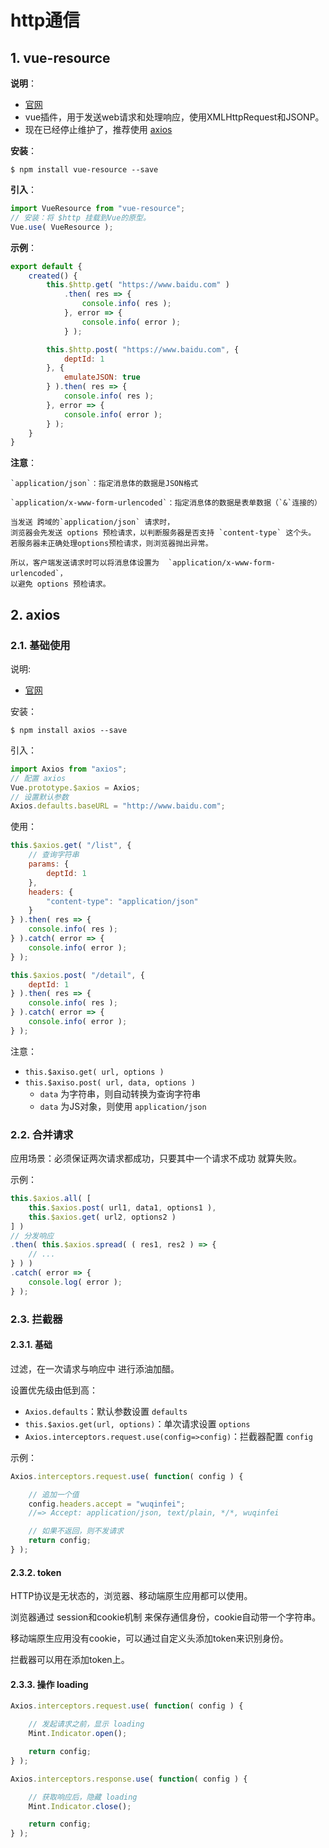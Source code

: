  # http通信

## 1. vue-resource

**说明**：
* [官网](https://github.com/pagekit/vue-resource)
* vue插件，用于发送web请求和处理响应，使用XMLHttpRequest和JSONP。
* 现在已经停止维护了，推荐使用 [axios](https://github.com/axios/axios)

**安装**：

    $ npm install vue-resource --save

**引入**：

```javascript
import VueResource from "vue-resource";
// 安装：将 $http 挂载到Vue的原型。
Vue.use( VueResource );
```

**示例**：
```javascript
export default {
    created() {
        this.$http.get( "https://www.baidu.com" )
            .then( res => {
                console.info( res );
            }, error => {
                console.info( error );
            } );

        this.$http.post( "https://www.baidu.com", {
            deptId: 1
        }, {
            emulateJSON: true
        } ).then( res => {
            console.info( res );
        }, error => {
            console.info( error );
        } );
    }
}
```

**注意**：

    `application/json`：指定消息体的数据是JSON格式

    `application/x-www-form-urlencoded`：指定消息体的数据是表单数据（`&`连接的）

    当发送 跨域的`application/json` 请求时，
    浏览器会先发送 options 预检请求，以判断服务器是否支持 `content-type` 这个头。
    若服务器未正确处理options预检请求，则浏览器抛出异常。

    所以，客户端发送请求时可以将消息体设置为  `application/x-www-form-urlencoded`，
    以避免 options 预检请求。



## 2. axios

### 2.1. 基础使用

说明:
* [官网](https://github.com/axios/axios)

安装：

    $ npm install axios --save

引入：
```javascript
import Axios from "axios";
// 配置 axios
Vue.prototype.$axios = Axios;
// 设置默认参数
Axios.defaults.baseURL = "http://www.baidu.com";
```

使用：

```javascript
this.$axios.get( "/list", {
    // 查询字符串
    params: {
        deptId: 1
    },
    headers: {
        "content-type": "application/json"
    }
} ).then( res => {
    console.info( res );
} ).catch( error => {
    console.info( error );
} );

this.$axios.post( "/detail", {
    deptId: 1
} ).then( res => {
    console.info( res );
} ).catch( error => {
    console.info( error );
} );
```

注意：
* `this.$axiso.get( url, options )`
* `this.$axiso.post( url, data, options )`
    * `data` 为字符串，则自动转换为查询字符串
    * `data` 为JS对象，则使用 `application/json`

### 2.2. 合并请求

应用场景：必须保证两次请求都成功，只要其中一个请求不成功 就算失败。

示例：
```javascript
this.$axios.all( [
    this.$axios.post( url1, data1, options1 ),
    this.$axios.get( url2, options2 )
] )
// 分发响应
.then( this.$axios.spread( ( res1, res2 ) => {
    // ...
} ) )
.catch( error => {
    console.log( error );
} );
```

### 2.3. 拦截器

#### 2.3.1. 基础

过滤，在一次请求与响应中 进行添油加醋。

设置优先级由低到高：
* `Axios.defaults`：默认参数设置 `defaults`
* `this.$axios.get(url, options)`：单次请求设置 `options`
* `Axios.interceptors.request.use(config=>config)`：拦截器配置 `config`

示例：
```javascript
Axios.interceptors.request.use( function( config ) {

    // 追加一个值
    config.headers.accept = "wuqinfei";
    //=> Accept: application/json, text/plain, */*, wuqinfei

    // 如果不返回，则不发请求
    return config;
} );
```

#### 2.3.2. token

HTTP协议是无状态的，浏览器、移动端原生应用都可以使用。

浏览器通过 session和cookie机制 来保存通信身份，cookie自动带一个字符串。

移动端原生应用没有cookie，可以通过自定义头添加token来识别身份。

拦截器可以用在添加token上。

#### 2.3.3. 操作 loading

```javascript
Axios.interceptors.request.use( function( config ) {

    // 发起请求之前，显示 loading
    Mint.Indicator.open();

    return config;
} );

Axios.interceptors.response.use( function( config ) {

    // 获取响应后，隐藏 loading
    Mint.Indicator.close();

    return config;
} );
```